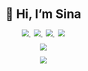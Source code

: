 <h1 align='center'>
  👋 Hi, I’m Sina  
</h1>
<p align='center'>
  <a href="https://www.linkedin.com/in/sina-khorami/">
    <img src="https://img.shields.io/badge/LinkedIn-0077B5?style=for-the-badge&logo=linkedin&logoColor=white" />
  </a>&nbsp;
  <a href="https://kaggle.com/sinakhorami/">
    <img src="https://img.shields.io/badge/Kaggle-20BEFF?style=for-the-badge&logo=Kaggle&logoColor=white" />        
  </a>&nbsp;
  <a href="https://stackoverflow.com/users/9977321/">
    <img src="https://img.shields.io/badge/Stack_Overflow-FE7A16?style=for-the-badge&logo=stack-overflow&logoColor=white" />        
  </a>&nbsp;
  <a href="mailto:sinakhorami94@gmail.com">
    <img src="https://img.shields.io/badge/Gmail-D14836?style=for-the-badge&logo=gmail&logoColor=white" />        
  </a>
</p>
<!--
<p align='center'>
  <a href="https://wakatime.com/@ccf02517-56fb-4e57-a6a8-df859c0599b2">
    <img src="https://wakatime.com/badge/user/ccf02517-56fb-4e57-a6a8-df859c0599b2.svg" />        
  </a>
</p>
-->

<p align='center'>
  <a href="#">
    <img src="https://github-readme-stats.vercel.app/api?username=sinakhorami&show_icons=true&count_private=true&theme=vue-dark&border_color=273849">
  </a>
</p>

<p align='center'>
  <a href="#">
    <img src="https://github-readme-stats.vercel.app/api/top-langs/?username=sinakhorami&layout=compact&hide=java&theme=vue-dark&border_color=273849">
  </a>
</p>

